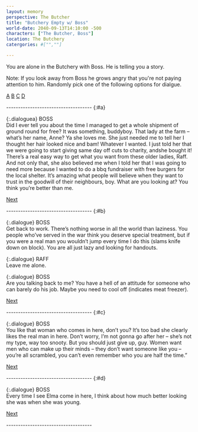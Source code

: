 ```yaml
---
layout: memory
perspective: The Butcher
title: "Butchery Empty w/ Boss"
world-date: 2040-09-13T14:10:00 -500
characters: ["The Butcher, Boss"]
location: The Butchery
catergories: #["",""]

---
```


<section markdown="1" id ="start" class="memorySection">

You are alone in the Butchery with Boss. He is telling you a story. 

Note: If you look away from Boss he grows angry that you're not paying attention to him. Randomly pick one of the following options for dialgue.

[A](#a)
[B](#b)
[C](#c)
[D](#d)

</section>
------------------------------------
{:#a}
<section markdown="1" class="memorySection">

{:.dialoguea}
BOSS <br>Did I ever tell you about the time I managed to get a whole shipment of ground round for free? It was something, buddyboy. That lady at the farm – what’s her name, Anne? Ya she loves me. She just needed me to tell her I thought her hair looked nice and bam! Whatever I wanted. I just told her that we were going to start giving same day off cuts to charity, andshe  bought it!  There’s a real easy way to get what you want from these older ladies, Raff. And not only that, she also believed me when I told her that I was going to need more because I wanted to do a bbq fundraiser with free burgers for the local shelter. It’s amazing what people will believe when they want to trust in the goodwill of their neighbours, boy. What are you looking at? You think you’re better than me.

[Next]({{site.baseurl}}/memories/M01-Butcher-Wealthy-Woman-Customer/)

</section>
------------------------------------
{:#b}
<section markdown="1" class="memorySection">

{:.dialogue}
BOSS <br>Get back to work. There’s nothing worse in all the world than laziness. You people who’ve served in the war think you deserve special treatment, but if you were a real man you wouldn’t jump every time I do this (slams knife down on block). You are all just lazy and looking for handouts.

{:.dialogue}
RAFF <br>Leave me alone. 

{:.dialogue}
BOSS <br>Are you talking back to me? You have a hell of an attitude for someone who can barely do his job. Maybe you need to cool off (indicates meat freezer).

[Next]({{site.baseurl}}/memories/M01-Butcher-Wealthy-Woman-Customer/)

</section>
------------------------------------
{:#c}
<section markdown="1" class="memorySection">

{:.dialogue}
BOSS <br>You like that woman who comes in here, don’t you? It’s too bad she clearly likes the real man in here. Don’t worry, I’m not gonna go after her – she’s not my type, way too snooty. But you should just give up, guy. Women want men who can make up their minds – they  don’t want someone like you – you’re all scrambled, you can’t even remember who you are half the time.”

[Next]({{site.baseurl}}/memories/M01-Butcher-Wealthy-Woman-Customer/)

</section>
------------------------------------
{:#d}
<section markdown="1" class="memorySection">

{:.dialogue}
BOSS <br>Every time I see Elma come in here, I think about how much better looking she was when she was young.

[Next]({{site.baseurl}}/memories/M01-Butcher-Wealthy-Woman-Customer/)

</section>
------------------------------------